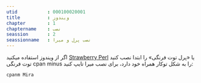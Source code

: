 ```yaml
---
utid           : 000100020001
title          : ویندوز
chapter        : 1
chaptername    : نصب
seassion       : 2
seassionname   : نصب پرل و میرا
---
```



<p>اگر از ویندوز استفاده میکنید <a href="http://strawberryperl.com/" title="Strawberry Perl">Strawberry Perl</a> یا «پرل توت فرنگی» را ابتدا نصب کنید <br />
توت فرنگی cpan minus را به شکل توکار همراه خود دارد، برای نصب میرا تایپ کنید:</p>

<pre><code>cpanm Mira
</code></pre>


